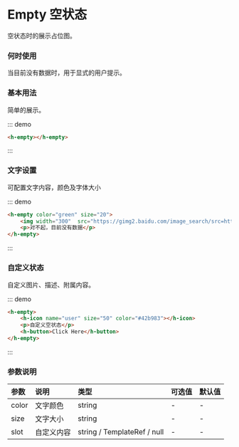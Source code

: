 # Empty 空状态

空状态时的展示占位图。

### 何时使用
当目前没有数据时，用于显式的用户提示。



### 基本用法

简单的展示。

::: demo
```html
<h-empty></h-empty>

```
:::

### 文字设置

可配置文字内容，颜色及字体大小

::: demo
```html
<h-empty color="green" size="20">
    <img width="300"  src="https://gimg2.baidu.com/image_search/src=http%3A%2F%2Fimg.zcool.cn%2Fcommunity%2F01d29258cce264a801219c77ec3f60.png&refer=http%3A%2F%2Fimg.zcool.cn&app=2002&size=f9999,10000&q=a80&n=0&g=0n&fmt=auto?sec=1661074999&t=f35b6021033e83a5e45e6a40c184d79c">
    <p>对不起，目前没有数据</p>
</h-empty>

```
:::

### 自定义状态

自定义图片、描述、附属内容。

::: demo
```html
<h-empty>
    <h-icon name="user" size="50" color="#42b983"></h-icon>
    <p>自定义空状态</p>
    <h-button>Click Here</h-button>
</h-empty>
```
:::

### 参数说明

|参数|说明|类型|可选值|默认值
|:--|:--|:--|:-----|:---
|   color    |文字颜色     |string       |   -     |     -
|   size    |文字大小   |string       |   -     |     -
|   slot    |自定义内容   |string / TemplateRef / null	       |   -     |     -
